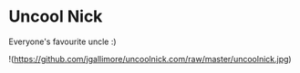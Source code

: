 # Uncool Nick

Everyone's favourite uncle :)

!(https://github.com/jgallimore/uncoolnick.com/raw/master/uncoolnick.jpg)
